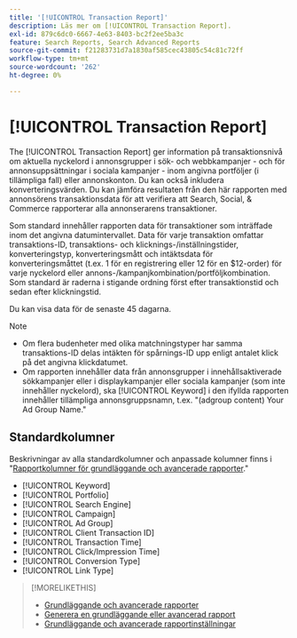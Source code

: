 ```yaml
---
title: '[!UICONTROL Transaction Report]'
description: Läs mer om [!UICONTROL Transaction Report].
exl-id: 879c6dc0-6667-4e63-8403-bc2f2ee5ba3c
feature: Search Reports, Search Advanced Reports
source-git-commit: f21283731d7a1830af585cec43805c54c81c72ff
workflow-type: tm+mt
source-wordcount: '262'
ht-degree: 0%

---
```


# [!UICONTROL Transaction Report]

The [!UICONTROL Transaction Report] ger information på transaktionsnivå om aktuella nyckelord i annonsgrupper i sök- och webbkampanjer - och för annonsuppsättningar i sociala kampanjer - inom angivna portföljer (i tillämpliga fall) eller annonskonton. Du kan också inkludera konverteringsvärden. Du kan jämföra resultaten från den här rapporten med annonsörens transaktionsdata för att verifiera att Search, Social, &amp; Commerce rapporterar alla annonserarens transaktioner.

Som standard innehåller rapporten data för transaktioner som inträffade inom det angivna datumintervallet. Data för varje transaktion omfattar transaktions-ID, transaktions- och klicknings-/inställningstider, konverteringstyp, konverteringsmått och intäktsdata för konverteringsmåttet (t.ex. 1 för en registrering eller 12 för en $12-order) för varje nyckelord eller annons-/kampanjkombination/portföljkombination. Som standard är raderna i stigande ordning först efter transaktionstid och sedan efter klickningstid.

Du kan visa data för de senaste 45 dagarna.

>[!NOTE]
>
>* Om flera budenheter med olika matchningstyper har samma transaktions-ID delas intäkten för spårnings-ID upp enligt antalet klick på det angivna klickdatumet.
>* Om rapporten innehåller data från annonsgrupper i innehållsaktiverade sökkampanjer eller i displaykampanjer eller sociala kampanjer (som inte innehåller nyckelord), ska [!UICONTROL Keyword] i den ifyllda rapporten innehåller tillämpliga annonsgruppsnamn, t.ex. &quot;(adgroup content) Your Ad Group Name.&quot;

## Standardkolumner

Beskrivningar av alla standardkolumner och anpassade kolumner finns i &quot;[Rapportkolumner för grundläggande och avancerade rapporter](basic-advanced-report-columns.md).&quot;

* [!UICONTROL Keyword]
* [!UICONTROL Portfolio]
* [!UICONTROL Search Engine]
* [!UICONTROL Campaign]
* [!UICONTROL Ad Group]
* [!UICONTROL Client Transaction ID]
* [!UICONTROL Transaction Time]
* [!UICONTROL Click/Impression Time]
* [!UICONTROL Conversion Type]
* [!UICONTROL Link Type]

>[!MORELIKETHIS]
>
>* [Grundläggande och avancerade rapporter](basic-advanced-report-about.md)
>* [Generera en grundläggande eller avancerad rapport](basic-advanced-report-generate.md)
>* [Grundläggande och avancerade rapportinställningar](basic-advanced-report-settings.md)
